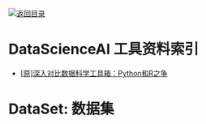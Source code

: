 [![返回目录](https://parg.co/UGo)](https://parg.co/b4z) 



# DataScienceAI 工具资料索引

- [[原]深入对比数据科学工具箱：Python和R之争](https://zhuanlan.zhihu.com/p/20885818) 


# DataSet: 数据集